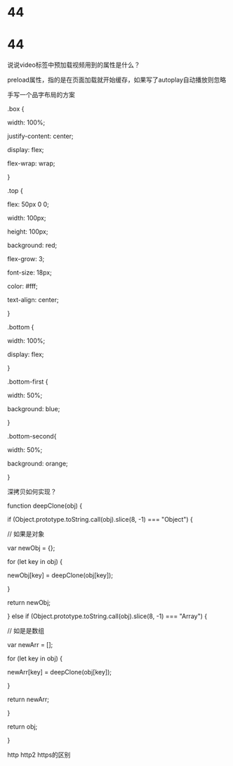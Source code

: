 # 44

# 44

说说video标签中预加载视频用到的属性是什么？

preload属性，指的是在页面加载就开始缓存，如果写了autoplay自动播放则忽略

手写一个品字布局的方案

.box {

width: 100%;

justify-content: center;

display: flex;

flex-wrap: wrap;

}

.top {

flex: 50px 0 0;

width: 100px;

height: 100px;

background: red;

flex-grow: 3;

font-size: 18px;

color: #fff;

text-align: center;

}

.bottom {

width: 100%;

display: flex;

}

.bottom-first {

width: 50%;

background: blue;

}

.bottom-second{

width: 50%;

background: orange;

}

深拷贝如何实现？

function deepClone(obj) {

if (Object.prototype.toString.call(obj).slice(8, -1) === "Object") {

// 如果是对象

var newObj = {};

for (let key in obj) {

newObj[key] = deepClone(obj[key]);

}

return newObj;

} else if (Object.prototype.toString.call(obj).slice(8, -1) === "Array") {

// 如是是数组

var newArr = [];

for (let key in obj) {

newArr[key] = deepClone(obj[key]);

}

return newArr;

}

return obj;

}

http http2 https的区别